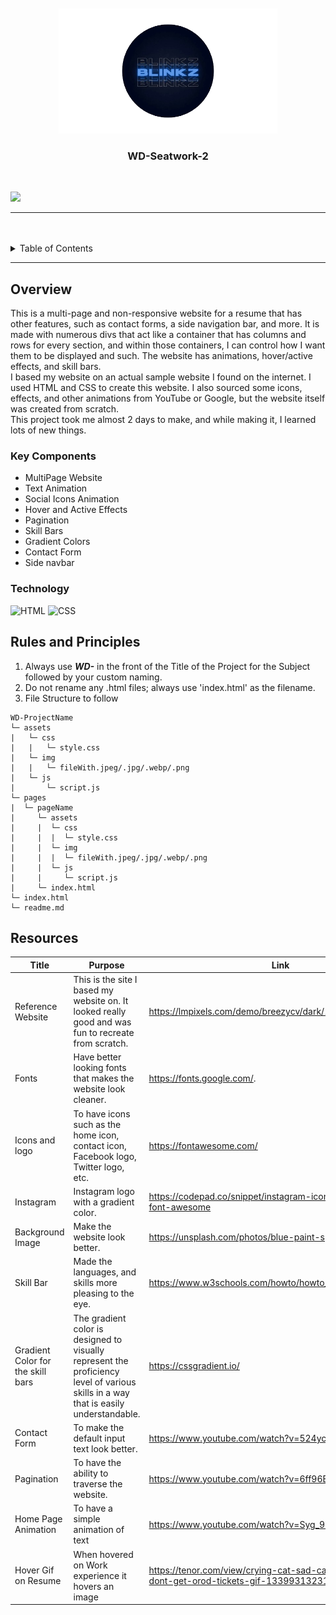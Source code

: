 <a name="readme-top">

<br/>

<br />
<div align="center">
  <a href="https://github.com/notblinkzzz/">
  <!-- TODO: If you want to add logo or banner you can add it here -->
    <img src="./assets/img/Untitled__2_-removebg-preview.png" width="350" height="200">
  </a>
<!-- TODO: Change Title to the name of the title of your Project -->
  <h3 align="center">WD-Seatwork-2</h3>
</div>
<!-- TODO: Make a short description -->
<div align="center">
 <!-- Short Description. (Optional)-->
</div>

<br />

![](https://visit-counter.vercel.app/counter.png?page=notblinkzzz/WD-Seatwork-2-TX03)

---

<br />
<br />

<!-- TODO: If you want to add more layers for your readme -->
<details>
  <summary>Table of Contents</summary>
  <ol>
    <li>
      <a href="#overview">Overview</a>
      <ol>
        <li>
          <a href="#key-components">Key Components</a>
        </li>
        <li>
          <a href="#technology">Technology</a>
        </li>
      </ol>
    </li>
    <li>
      <a href="#rules-and-principles">Rules and Principles</a>
    </li>
    <li>
      <a href="#resources">Resources</a>
    </li>
  </ol>
</details>

---

## Overview

<!-- TODO: To be changed -->
<!-- The following are just sample -->
This is a multi-page and non-responsive website for a resume that has other features, such as contact forms, a side navigation bar, and more. It is made with numerous divs that act like a container that has columns and rows for every section, and within those containers, I can control how I want them to be displayed and such. The website has animations, hover/active effects, and skill bars.<br>
I based my website on an actual sample website I found on the internet. I used HTML and CSS to create this website. I also sourced some icons, effects, and other animations from YouTube or Google, but the website itself was created from scratch.<br>
This project took me almost 2 days to make, and while making it, I learned lots of new things.
<!-- Guiding Question:
- What is the project
- Whats the purpose
- What are key components
- What technology used and how it is used -->

### Key Components
- MultiPage Website
- Text Animation
- Social Icons Animation
- Hover and Active Effects
- Pagination
- Skill Bars
- Gradient Colors
- Contact Form
- Side navbar

### Technology
![HTML](https://img.shields.io/badge/HTML-E34F26?style=for-the-badge&logo=html5&logoColor=white)
![CSS](https://img.shields.io/badge/CSS-1572B6?style=for-the-badge&logo=css3&logoColor=white)

## Rules and Principles
1. Always use ***WD-*** in the front of the Title of the Project for the Subject followed by your custom naming.
2. Do not rename any .html files; always use 'index.html' as the filename.
3. File Structure to follow

```
WD-ProjectName
└─ assets
|   └─ css
|   |   └─ style.css
|   └─ img
|   |   └─ fileWith.jpeg/.jpg/.webp/.png
|   └─ js
|       └─ script.js
└─ pages
|  └─ pageName
|     └─ assets
|     |  └─ css
|     |  |  └─ style.css
|     |  └─ img
|     |  |  └─ fileWith.jpeg/.jpg/.webp/.png
|     |  └─ js
|     |     └─ script.js
|     └─ index.html
└─ index.html
└─ readme.md
```

## Resources

<!-- TODO: Add References -->
| Title | Purpose | Link |
|-|-|-|
| Reference Website | This is the site I based my website on. It looked really good and was fun to recreate from scratch. | https://lmpixels.com/demo/breezycv/dark/1/index.html#resume |
| Fonts | Have better looking fonts that makes the website look cleaner. | https://fonts.google.com/.
| Icons and logo | To have icons such as the home icon, contact icon, Facebook logo, Twitter logo, etc. | https://fontawesome.com/ |
| Instagram | Instagram logo with a gradient color. | https://codepad.co/snippet/instagram-icon-gradient-with-font-awesome |
| Background Image | Make the website look better. | https://unsplash.com/photos/blue-paint-splash-Lki74Jj7H-U |
| Skill Bar | Made the languages, and skills more pleasing to the eye. | https://www.w3schools.com/howto/howto_css_skill_bar.asp |
| Gradient Color for the skill bars | The gradient color is designed to visually represent the proficiency level of various skills in a way that is easily understandable. | https://cssgradient.io/ |
| Contact Form | To make the default input text look better. | https://www.youtube.com/watch?v=524ycUqs3f0&t=804s |
| Pagination | To have the ability to traverse the website. | https://www.youtube.com/watch?v=6ff96BkWqmg&t=196s |
| Home Page Animation | To have a simple animation of text | https://www.youtube.com/watch?v=Syg_9iB1vco |
| Hover Gif on Resume | When hovered on Work experience it hovers an image | https://tenor.com/view/crying-cat-sad-cat-me-when-i-dont-get-orod-tickets-gif-13399313231964052110 |
